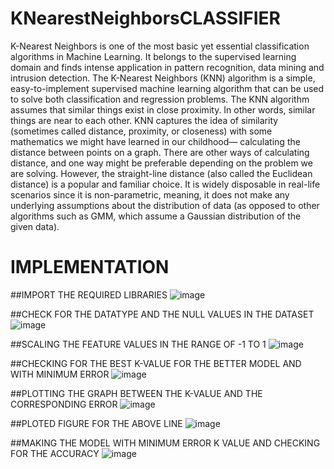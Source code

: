 # KNearestNeighborsCLASSIFIER

K-Nearest Neighbors is one of the most basic yet essential classification algorithms in Machine Learning. 
It belongs to the supervised learning domain and finds intense application in pattern recognition, data mining and intrusion detection. 
The K-Nearest Neighbors (KNN) algorithm is a simple, easy-to-implement supervised machine learning algorithm that can be used to solve 
both classification and regression problems. The KNN algorithm assumes that similar things exist in close proximity. In other words, 
similar things are near to each other. KNN captures the idea of similarity (sometimes called distance, proximity, or closeness) with 
some mathematics we might have learned in our childhood— calculating the distance between points on a graph. There are other ways of calculating distance,
and one way might be preferable depending on the problem we are solving. However, the straight-line distance (also called the Euclidean distance) 
is a popular and familiar choice. It is widely disposable in real-life scenarios since it is non-parametric, meaning, it does not make any underlying 
assumptions about the distribution of data (as opposed to other algorithms such as GMM, which assume a Gaussian distribution of the given data). 


# IMPLEMENTATION 


##IMPORT THE REQUIRED LIBRARIES
![image](https://user-images.githubusercontent.com/104202659/192101146-c08bd93e-8843-4316-8a77-dcaa8cf36d66.png)


##CHECK FOR THE DATATYPE AND THE NULL VALUES IN THE DATASET
![image](https://user-images.githubusercontent.com/104202659/192101181-0df0dfef-ae59-4585-8c11-0b9e769a9512.png)


##SCALING THE FEATURE VALUES IN THE RANGE OF -1 TO 1
![image](https://user-images.githubusercontent.com/104202659/192101235-4715605a-9bf1-4474-a155-beead5a438ae.png)


##CHECKING FOR THE BEST K-VALUE FOR THE BETTER MODEL AND WITH MINIMUM ERROR
![image](https://user-images.githubusercontent.com/104202659/192101273-2ff7384a-5115-4984-9545-f05ee8e0ac39.png)


##PLOTTING THE GRAPH BETWEEN THE K-VALUE AND THE CORRESPONDING ERROR
![image](https://user-images.githubusercontent.com/104202659/192101316-bbb98153-5078-477f-ad24-b67c7d591fa0.png)


##PLOTED FIGURE FOR THE ABOVE LINE
![image](https://user-images.githubusercontent.com/104202659/192101331-b1f2b2b8-f0b9-432c-b705-5e7c73488a59.png)



##MAKING THE MODEL WITH MINIMUM ERROR K VALUE AND CHECKING FOR THE ACCURACY
![image](https://user-images.githubusercontent.com/104202659/192101357-d4b80cdf-08eb-49e3-943a-04662a66ea73.png)


